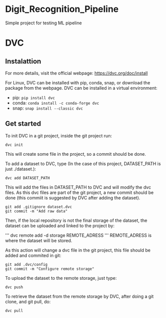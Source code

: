 # Digit_Recognition_Pipeline
Simple project for testing ML pipeline

# DVC

## Instalattion
For more details, visit the official webpage: https://dvc.org/doc/install

For Linux, DVC can be installed with pip, conda, snap, or download the package from the webpage. DVC can be installed in a virtual environment:
* pip: ```pip install dvc```
* conda: ```conda install -c conda-forge dvc```
* snap: ```snap install --classic dvc```

## Get started

To init DVC in a git project, inside the git project run:
```
dvc init
```
This will create some file in the project, so a commit should be done.

To add a dataset to DVC, type (In the case of this project, DATASET_PATH is just ./dataset.):

```
dvc add DATASET_PATH
```
This will add the files in DATASET_PATH to DVC and will modify the dvc files. As this dvc files are part of the git project, a new commit should be done (this commiit is suggested by DVC after adding the dataset).

```
git add .gitignore dataset.dvc
git commit -m "Add raw data"
```

Then, if the local repository is not the final storage of the dataset, the dataset can be uploaded and linked to the project by:

'''
dvc remote add -d storage REMOTE_ADRESS
'''
REMOTE_ADRESS is where the dataset will be stored. 

As this action will change a dvc file in the git project, this file should be added and commited in git:

```
git add .dvc/config
git commit -m "Configure remote storage"
```
To upload the dataset to the remote storage, just type:
```
dvc push
```

To retrieve the dataset from the remote storage by DVC, after doing a git clone, and git pull, do:

```
dvc pull
```
